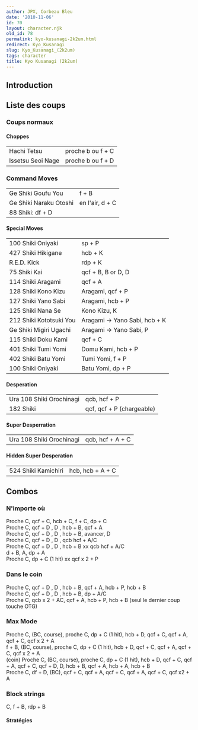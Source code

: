 ```yaml
---
author: JPX, Corbeau Bleu
date: '2010-11-06'
id: 70
layout: character.njk
old_id: 78
permalink: kyo-kusanagi-2k2um.html
redirect: Kyo_Kusanagi
slug: Kyo_Kusanagi_(2k2um)
tags: character
title: Kyo Kusanagi (2k2um)
---
```


## Introduction

## Liste des coups

### Coups normaux

#### Choppes

|                   |                   |
|-------------------|-------------------|
| Hachi Tetsu       | proche b ou f + C |
| Issetsu Seoi Nage | proche b ou f + D |

### Command Moves

|                        |                 |
|------------------------|-----------------|
| Ge Shiki Goufu You     | f + B           |
| Ge Shiki Naraku Otoshi | en l'air, d + C |
| 88 Shiki: df + D       |                 |

#### Special Moves

|                         |                                |
|-------------------------|--------------------------------|
| 100 Shiki Oniyaki       | sp + P                         |
| 427 Shiki Hikigane      | hcb + K                        |
| R.E.D. Kick             | rdp + K                        |
| 75 Shiki Kai            | qcf + B, B or D, D             |
| 114 Shiki Aragami       | qcf + A                        |
| 128 Shiki Kono Kizu     | Aragami, qcf + P               |
| 127 Shiki Yano Sabi     | Aragami, hcb + P               |
| 125 Shiki Nana Se       | Kono Kizu, K                   |
| 212 Shiki Kototsuki You | Aragami -\> Yano Sabi, hcb + K |
| Ge Shiki Migiri Ugachi  | Aragami -\> Yano Sabi, P       |
| 115 Shiki Doku Kami     | qcf + C                        |
| 401 Shiki Tumi Yomi     | Domu Kami, hcb + P             |
| 402 Shiki Batu Yomi     | Tumi Yomi, f + P               |
| 100 Shiki Oniyaki       | Batu Yomi, dp + P              |

#### Desperation

|                          |                           |
|--------------------------|---------------------------|
| Ura 108 Shiki Orochinagi | qcb, hcf + P              |
| 182 Shiki                | qcf, qcf + P (chargeable) |

#### Super Desperration

|                          |                  |
|--------------------------|------------------|
| Ura 108 Shiki Orochinagi | qcb, hcf + A + C |

#### Hidden Super Desperation

|                     |                  |
|---------------------|------------------|
| 524 Shiki Kamichiri | hcb, hcb + A + C |

## Combos

### N'importe où

Proche C, qcf + C, hcb + C, f + C, dp + C  
Proche C, qcf + D , D , hcb + B, qcf + A  
Proche C, qcf + D , D , hcb + B, avancer, D  
Proche C, qcf + D , D , qcb hcf + A/C  
Proche C, qcf + D , D , hcb + B xx qcb hcf + A/C  
d + B, A, dp + A  
Proche C, dp + C (1 hit) xx qcf x 2 + P

### Dans le coin

Proche C, qcf + D , D , hcb + B, qcf + A, hcb + P, hcb + B  
Proche C, qcf + D , D , hcb + B, dp + A/C  
Proche C, qcb x 2 + AC, qcf + A, hcb + P, hcb + B (seul le dernier coup
touche OTG)  

### Max Mode

Proche C, (BC, course), proche C, dp + C (1 hit), hcb + D, qcf + C,
qcf + A, qcf + C, qcf x 2 + A  
f + B, (BC, course), proche C, dp + C (1 hit), hcb + D, qcf + C, qcf +
A, qcf + C, qcf x 2 + A  
(coin) Proche C, (BC, course), proche C, dp + C (1 hit), hcb + D, qcf +
C, qcf + A, qcf + C, qcf + D, D, hcb + B, qcf + A, hcb + A, hcb + B  
Proche C, df + D, (BC), qcf + C, qcf + A, qcf + C, qcf + A, qcf + C, qcf
x2 + A  

### Block strings

C, f + B, rdp + B  

#### Stratégies
